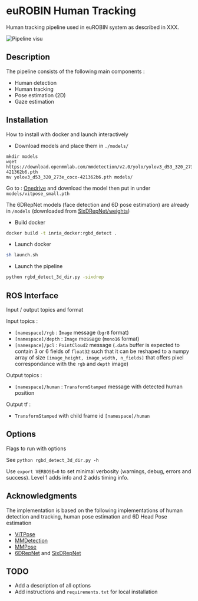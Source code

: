 # euROBIN Human Tracking

Human tracking pipeline used in euROBIN system as described in XXX.

![Pipeline visu](images/eurobin_pipeline_gif.gif)

## Description

The pipeline consists of the following main components :
- Human detection
- Human tracking
- Pose estimation (2D)
- Gaze estimation

## Installation
How to install with docker and launch interactively

- Download models and place them in `./models/`
```
mkdir models
wget https://download.openmmlab.com/mmdetection/v2.0/yolo/yolov3_d53_320_273e_coco/yolov3_d53_320_273e_coco-421362b6.pth
mv yolov3_d53_320_273e_coco-421362b6.pth models/
```

Go to : [Onedrive](https://1drv.ms/u/s!AimBgYV7JjTlgccifT1XlGRatxg3vw?e=9wz7BY) and download the model then put in under `models/vitpose_small.pth`

The 6DRepNet models (face detection and 6D pose estimation) are already in `/models` (downloaded from [SixDRepNet/weights](https://github.com/jahongir7174/SixDRepNet/tree/master/weights))

- Build docker

```bash
docker build -t inria_docker:rgbd_detect .
```

- Launch docker

```bash
sh launch.sh
```

- Launch the pipeline

```bash
python rgbd_detect_3d_dir.py -sixdrep
```

## ROS Interface
Input / output topics and format

Input topics : 
- `[namespace]/rgb` : `Ìmage` message (`bgr8` format)
- `[namespace]/depth` : `Image` message (`mono16` format)
- `[namespace]/pcl` : `PointCloud2` message (`.data` buffer is expected to contain 3 or 6 fields of `float32` such that it can be reshaped to a numpy array of size `[image_height, image_width, n_fields]` that offers pixel correspondance with the `rgb` and `depth` image)

Output topics :
- `[namespace]/human` : `TransformStamped` message with detected human position

Output tf :
- `TransformStamped` with child frame id `[namespace]/human`

## Options
Flags to run with options

See `python rgbd_detect_3d_dir.py -h`

Use `export VERBOSE=0` to set minimal verbosity (warnings, debug, errors and success). Level 1 adds info and 2 adds timing info.

## Acknowledgments
The implementation is based on the following implementations of human detection and tracking, human pose estimation and 6D Head Pose estimation

- [ViTPose](https://github.com/ViTAE-Transformer/ViTPose)
- [MMDetection](https://github.com/open-mmlab/mmdetection)
- [MMPose](https://github.com/open-mmlab/mmpose)
- [6DRepNet](https://github.com/thohemp/6DRepNet) and [SixDRepNet](https://github.com/jahongir7174/SixDRepNet)

## TODO
- Add a description of all options
- Add instructions and `requirements.txt` for local installation